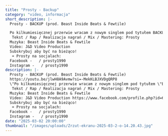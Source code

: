 ```yaml
---
title: "Prosty - Backup"
category: "video, informacja"
short_description: |-
  Prosty - BACKUP (prod. Beast Inside Beats & Fewtile)

  Po kilkumiesięcznej przerwie wracam z nowym singlem pod tytułem BACKUP. Chyba każdy z nas miał kiedyś swoją najlepszą, najmniej skażoną syfem wersję siebie, do której chciałby wrócić. Emocjonalny spacer o tym co było i o tym, że pewne sprawy trzeba zamknąć za sobą raz na zawsze.
   Tekst / Rap / Realizacja nagrań / Mix / Mastering: Prosty
  Muzyka: Beast Inside Beats & Fewtile
  Video: J&D Video Production
  Subskrybuj aby być na bieżąco!
   ➡ Prosty na socjalach:
  Facebook -   / prosty1990
  Instagram -   / prosty1990
description: |-
  Prosty - BACKUP (prod. Beast Inside Beats & Fewtile)
  https://youtu.be/jlwH8A9Avmw?si=-MekKLBJXVDgQRP8
  \"Po kilkumiesięcznej przerwie wracam z nowym singlem pod tytułem \"BACKUP\". Chyba każdy z nas miał kiedyś swoją najlepszą, najmniej skażoną syfem wersję siebie, do której chciałby wrócić. Emocjonalny spacer o tym co było i o tym, że pewne sprawy trzeba zamknąć za sobą raz na zawsze.\"
   Tekst / Rap / Realizacja nagrań / Mix / Mastering: Prosty
  Muzyka: Beast Inside Beats & Fewtile
  Video: J&D Video Production https://www.facebook.com/profile.php?id=61560208163209&sk=about
  Subskrybuj aby być na bieżąco!
   ➡ Prosty na socjalach:
  Facebook -   / prosty1990
  Instagram -   / prosty1990
date: "2025-03-02 20:00:00"
thumbnail: "/images/uploads/Zrzut-ekranu-2025-03-2-o-14.20.43.jpg"
---
```

